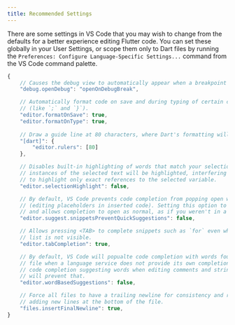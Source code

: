 ```yaml
---
title: Recommended Settings
---
```


There are some settings in VS Code that you may wish to change from the defaults for a better experience editing Flutter code. You can set these globally in your User Settings, or scope them only to Dart files by running the `Preferences: Configure Language-Specific Settings...` command from the VS Code command palette.

```js
{
	// Causes the debug view to automatically appear when a breakpoint is hit.
	"debug.openDebug": "openOnDebugBreak",

	// Automatically format code on save and during typing of certain characters
	// (like `;` and `}`).
	"editor.formatOnSave": true,
	"editor.formatOnType": true,
	
	// Draw a guide line at 80 characters, where Dart's formatting will wrap code.
	"[dart]": {
		"editor.rulers": [80]
	},

	// Disables built-in highlighting of words that match your selection. Without this, all
	// instances of the selected text will be highlighted, interfering with Dart's ability
	// to highlight only exact references to the selected variable.
	"editor.selectionHighlight": false,

	// By default, VS Code prevents code completion from popping open when in "snippet mode"
	// (editing placeholders in inserted code). Setting this option to `false` stops that
	// and allows completion to open as normal, as if you weren't in a snippet placeholder.
	"editor.suggest.snippetsPreventQuickSuggestions": false,

	// Allows pressing <TAB> to complete snippets such as `for` even when the completion
	// list is not visible.
	"editor.tabCompletion": true,

	// By default, VS Code will popualte code completion with words found in the current
	// file when a language service does not provide its own completions. This results in
	// code completion suggesting words when editing comments and strings. This setting
	// will prevent that.
	"editor.wordBasedSuggestions": false,

	// Force all files to have a trailing newline for consistency and reduced diffs when
	// adding new lines at the bottom of the file.
	"files.insertFinalNewline": true,
}
```
